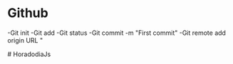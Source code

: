 # Github

-Git init
-Git add
-Git status
-Git commit -m "First commit"
-Git remote add origin URL "

#   H o r a d o d i a J s  
 